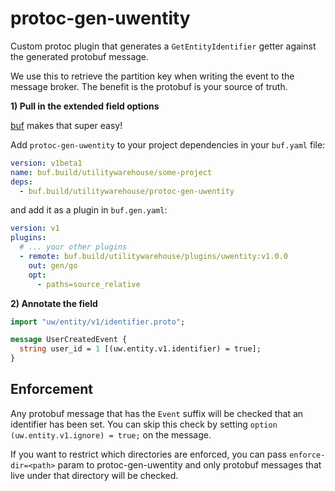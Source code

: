 # protoc-gen-uwentity

Custom protoc plugin that generates a `GetEntityIdentifier` getter against the generated protobuf message.

We use this to retrieve the partition key when writing the event to the message broker. The benefit is the protobuf
is your source of truth.

**1) Pull in the extended field options**

[buf](https://buf.build/) makes that super easy! 

Add `protoc-gen-uwentity` to your project dependencies in your `buf.yaml` file:
```yaml
version: v1beta1
name: buf.build/utilitywarehouse/some-project
deps:
  - buf.build/utilitywarehouse/protoc-gen-uwentity
```

and add it as a plugin in `buf.gen.yaml`:
```yaml
version: v1
plugins:
  # ... your other plugins
  - remote: buf.build/utilitywarehouse/plugins/uwentity:v1.0.0
    out: gen/go
    opt:
      - paths=source_relative
```

**2) Annotate the field**

```protobuf
import "uw/entity/v1/identifier.proto";

message UserCreatedEvent {
  string user_id = 1 [(uw.entity.v1.identifier) = true];
}
```

## Enforcement

Any protobuf message that has the `Event` suffix will be checked that an identifier has been set.
You can skip this check by setting `option (uw.entity.v1.ignore) = true;` on the message.

If you want to restrict which directories are enforced, you can pass `enforce-dir=<path>` param to
protoc-gen-uwentity and only protobuf messages that live under that directory will be checked.
